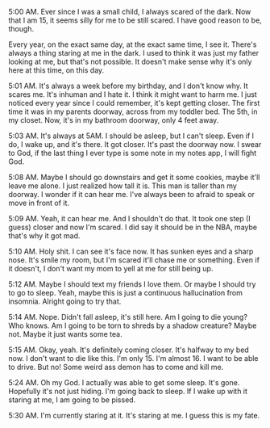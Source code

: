 5:00 AM. Ever since I was a small child, I always scared of the dark. Now that I am 15, it seems silly for me to be still scared. I have good reason to be, though.

Every year, on the exact same day, at the exact same time, I see it. There's always a thing staring at me in the dark. I used to think it was just my father looking at me, but that's not possible. It doesn't make sense why it's only here at this time, on this day.

5:01 AM. It's always a week before my birthday, and I don't know why. It scares me. It's inhuman and I hate it. I think it might want to harm me. I just noticed every year since I could remember, it's kept getting closer. The first time it was in my parents doorway, across from my toddler bed. The 5th, in my closet. Now, it's in my bathroom doorway, only 4 feet away.

5:03 AM. It's always at 5AM. I should be asleep, but I can't sleep. Even if I do, I wake up, and it's there. It got closer. It's past the doorway now. I swear to God, if the last thing I ever type is some note in my notes app, I will fight God.

5:08 AM. Maybe I should go downstairs and get it some cookies, maybe it'll leave me alone. I just realized how tall it is. This man is taller than my doorway. I wonder if it can hear me. I've always been to afraid to speak or move in front of it.

5:09 AM. Yeah, it can hear me. And I shouldn't do that. It took one step (I guess) closer and now I'm scared. I did say it should be in the NBA, maybe that's why it got mad.

5:10 AM. Holy shit. I can see it's face now. It has sunken eyes and a sharp nose. It's smile my room, but I'm scared it'll chase me or something. Even if it doesn't, I don't want my mom to yell at me for still being up.

5:12 AM. Maybe I should text my friends I love them. Or maybe I should try to go to sleep. Yeah, maybe this is just a continuous hallucination from insomnia. Alright going to try that.

5:14 AM. Nope. Didn't fall asleep, it's still here. Am I going to die young? Who knows. Am I going to be torn to shreds by a shadow creature? Maybe not. Maybe it just wants some tea.

5:15 AM. Okay, yeah. It's definitely coming closer. It's halfway to my bed now. I don't want to die like this. I'm only 15. I'm almost 16. I want to be able to drive. But no! Some weird ass demon has to come and kill me.

5:24 AM. Oh my God. I actually was able to get some sleep. It's gone. Hopefully it's not just hiding. I'm going back to sleep. If I wake up with it staring at me, I am going to be pissed.

5:30 AM. I'm currently staring at it. It's staring at me. I guess this is my fate.